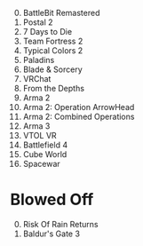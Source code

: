 0. BattleBit Remastered
0. Postal 2
0. 7 Days to Die
0. Team Fortress 2
0. Typical Colors 2
0. Paladins
0. Blade & Sorcery
0. VRChat
0. From the Depths
0. Arma 2
0. Arma 2: Operation ArrowHead
0. Arma 2: Combined Operations
0. Arma 3
0. VTOL VR
0. Battlefield 4
0. Cube World
0. Spacewar

# Blowed Off
0. Risk Of Rain Returns
0. Baldur's Gate 3
